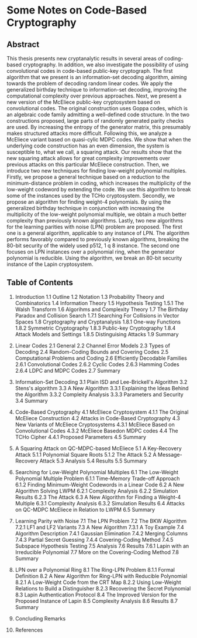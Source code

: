 # Some Notes on Code-Based Cryptography

## Abstract
This thesis presents new cryptanalytic results in several areas of coding- based cryptography. In addition, we also investigate the possibility of using convolutional codes in code-based public-key cryptograph. The first algorithm that we present is an information-set decoding algorithm, aiming towards the problem of decoding random linear codes. We apply the generalized birthday technique to information-set decoding, improving the computational complexity over previous approaches. Next, we present a new version of the McEliece public-key cryptosystem based on convolutional codes. The original construction uses Goppa codes, which is an algebraic code family admitting a well-defined code structure. In the two constructions proposed, large parts of randomly generated parity checks are used. By increasing the entropy of the generator matrix, this presumably makes structured attacks more difficult. Following this, we analyze a McEliece variant based on quasi-cylic MDPC codes. We show that when the underlying code construction has an even dimension, the system is susceptible to, what we call, a squaring attack. Our results show that the new squaring attack allows for great complexity improvements over previous attacks on this particular McEliece construction. Then, we introduce two new techniques for finding low-weight polynomial multiples. Firstly, we propose a general technique based on a reduction to the minimum-distance problem in coding, which increases the multiplicity of the low-weight codeword by extending the code. We use this algorithm to break some of the instances used by the TCHo cryptosystem. Secondly, we propose an algorithm for finding weight-4 polynomials. By using the generalized birthday technique in conjunction with increasing the multiplicity of the low-weight polynomial multiple, we obtain a much better complexity than previously known algorithms. Lastly, two new algorithms for the learning parities with noise (LPN) problem are proposed. The first one is a general algorithm, applicable to any instance of LPN. The algorithm performs favorably compared to previously known algorithms, breaking the 80-bit security of the widely used p512, 1 q 8 instance. The second one focuses on LPN instances over a polynomial ring, when the generator polynomial is reducible. Using the algorithm, we break an 80-bit security instance of the Lapin cryptosystem.

## Table of Contents

1.  Introduction
	1.1  Outline
	1.2  Notation
	1.3  Probability Theory and Combinatorics
	1.4  Information Theory
	1.5  Hypothesis Testing
	     1.5.1  The Walsh Transform
	1.6  Algorihms and Complexity Theory
	1.7  The Birthday Paradox and Collision Search
	     1.7.1  Searching For Collisions in Vector Spaces
	1.8  Cryptography and Cryptanalysis
	     1.8.1  One-way Functions
		 1.8.2  Symmetric Cryptography
		 1.8.3  Public-key Cryptography
		 1.8.4  Attack Models and Settings
		 1.8.5  Distinguising Attacks
	1.9 Summary

2.  Linear Codes
	2.1  General
	2.2  Channel Error Models
	2.3  Types of Decoding
	2.4  Random-Coding Bounds and Covering Codes
	2.5  Computational Problems and Coding
	2.6  Efficiently Decodable Families
	     2.6.1  Convolutional Codes
		 2.6.2  Cyclic Codes
		 2.6.3  Hamming Codes
		 2.6.4  LDPC and MDPC Codes
	2.7  Summary

3.  Information-Set Decoding
	3.1 Plain ISD and Lee-Brickell's Algorithm
	3.2 Stens's algorithm
	3.3 A New Algorithm
		3.3.1  Explaining the Ideas Behind the Algorithm
		3.3.2  Compleity Analysis
		3.3.3  Parameters and Security
	3.4  Summary

4. Code-Based Cryptography
	4.1  McEliece Cryptosystem
		4.1.1  The Original McEliece Construction
	4.2  Attacks in Code-Based Cryptography
	4.3  New Variants of McEliece Cryptosystems
		4.3.1  McEliece Based on Convolutional Codes
		4.3.2  McEliece Basedon MDPC codes
	4.4  The TCHo Cipher
		4.4.1  Proposed Parameters
	4.5  Summary

5.  A Squaring Attack on QC-MDPC-based McEliece
	5.1  A Key-Recovery Attack
		5.1.1  Polynomial Square Roots
		5.1.2  The Attack
	5.2  A Message-Recovery Attack
	5.3  Analysis
	5.4  Results
	5.5  Summary

6. Searching for Low-Weight Polynomial Multiples
	6.1  The Low-Weight Polynomial Multiple Problem
		6.1.1  Time-Memory Trade-off Approach
		6.1.2  Finding Minimum-Weight Codewords in a Linear Code
	6.2  A New Algorithm Solving LWPM
		6.2.1  Complexity Analysis
		6.2.2  Simulation Results
		6.2.3  The Attack
	6.3  A New Algorithm for Finding a Weight-4 Multiple
		6.3.1  Complexity Analysis
		6.3.2  Simulation Results
	6.4  Attacks on QC-MDPC McEliece in Relation to LWPM
	6.5  Summary
	
7.  Learning Parity with Noise
	7.1  The LPN Problem
	7.2  The BKW Algorithm
		7.2.1  LF1 and LF2 Variants
	7.3  A New Algorithm
		7.3.1  A Toy Example
	7.4  Algorithm Description
		7.4.1  Gaussian Elimination
		7.4.2  Merging Columns
		7.4.3  Partial Secret Guessing
		7.4.4  Covering-Coding Method
		7.4.5  Subspace Hypothesis Testing
	7.5  Analysis
	7.6  Results
		7.6.1  Lapin with an Irreducible Polynomial
	7.7  More on the Covering-Coding Method
	7.8  Summary

8.  LPN over a Polynomial Ring
	8.1  The Ring-LPN Problem
		8.1.1  Formal Definition
	8.2  A New Algorithm for Ring-LPN with Reducible Polynomial
		8.2.1  A Low-Weight Code from the CRT Map
		8.2.2  Using Low-Weight Relations to Build a Distinguisher
		8.2.3  Recovering the Secret Polynomial
	8.3  Lapin Authentication Protocol
	8.4  The Improved Version for the Proposed Instance of Lapin
	8.5  Complexity Analysis
	8.6  Results
	8.7  Summary
	
9.  Concluding Remarks
10.  References
		 